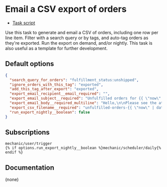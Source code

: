 # Email a CSV export of orders

* [Task script](./script.liquid)

Use this task to generate and email a CSV of orders, including one row per line item. Filter with a search query or by tags, and auto-tag orders as they're exported. Run the export on demand, and/or nightly. This task is also useful as a template for further development.

## Default options

```json
{
  "search_query_for_orders": "fulfillment_status:unshipped",
  "ignore_orders_with_this_tag": "exported",
  "add_this_tag_after_export": "exported",
  "export_email_recipient__email_required": "",
  "export_email_subject__required": "Unfulfilled orders for {{ \"now\" | date: \"%Y-%m-%d\" }}",
  "export_email_body__required_multiline": "Hello,\n\nPlease see the attachment for currently unfulfilled orders.\n\nThanks,\nMechanic, for {{ shop.name }}",
  "export_csv_filename__required": "unfulfilled-orders-{{ \"now\" | date: \"%Y-%m-%d\" }}",
  "run_export_nightly__boolean": false
}
```

## Subscriptions

```liquid
mechanic/user/trigger
{% if options.run_export_nightly__boolean %}mechanic/scheduler/daily{% endif %}
```

## Documentation

(none)